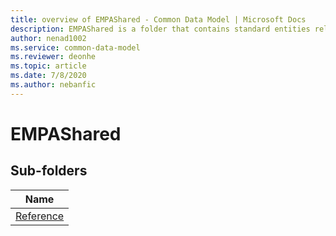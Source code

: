 ```yaml
---
title: overview of EMPAShared - Common Data Model | Microsoft Docs
description: EMPAShared is a folder that contains standard entities related to the Common Data Model.
author: nenad1002
ms.service: common-data-model
ms.reviewer: deonhe
ms.topic: article
ms.date: 7/8/2020
ms.author: nebanfic
---
```


# EMPAShared


## Sub-folders

|Name|
|---|
|[Reference](Reference/overview.md)|




